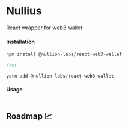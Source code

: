 # Nullius

React wrapper for web3 wallet

#### Installation

```js
npm install @nullion-labs/react-web3-wallet

//or

yarn add @nullion-labs/react-web3-wallet
```

#### Usage

```js

```

## Roadmap 📈
